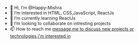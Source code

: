 - 👋 Hi, I’m @Happy-Mishra
- 👀 I’m interested in HTML, CSS,JavaScript, ReactJs
- 🌱 I’m currently learning ReactJs
- 💞️ I’m looking to collaborate on intresting projects
- 📫 How to reach me [message me to discuss new projects or technologies i'm interested in](mailto:happymishra.fsd@gmail.com)

<!---
Happy-Mishra/Happy-Mishra is a ✨ special ✨ repository because its `README.md` (this file) appears on your GitHub profile.
You can click the Preview link to take a look at your changes.
--->
